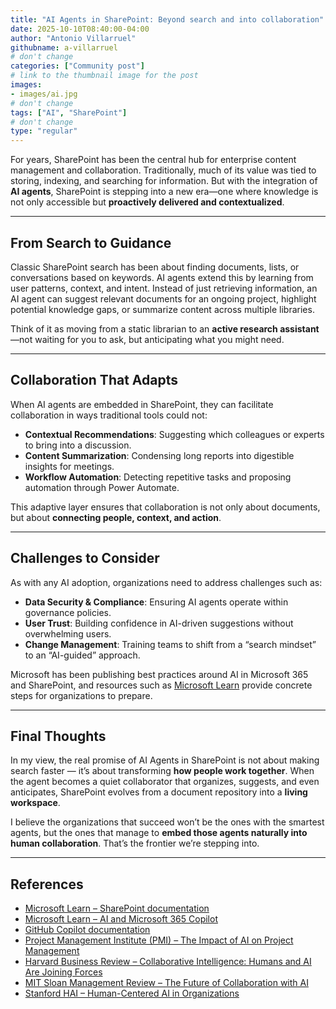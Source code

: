 ```yaml
---
title: "AI Agents in SharePoint: Beyond search and into collaboration"
date: 2025-10-10T08:40:00-04:00
author: "Antonio Villarruel"
githubname: a-villarruel
# don't change
categories: ["Community post"]
# link to the thumbnail image for the post
images:
- images/ai.jpg
# don't change
tags: ["AI", "SharePoint"]
# don't change
type: "regular"
---
```


For years, SharePoint has been the central hub for enterprise content management and collaboration. Traditionally, much of its value was tied to storing, indexing, and searching for information. But with the integration of **AI agents**, SharePoint is stepping into a new era—one where knowledge is not only accessible but **proactively delivered and contextualized**.

---

## From Search to Guidance

Classic SharePoint search has been about finding documents, lists, or conversations based on keywords. AI agents extend this by learning from user patterns, context, and intent. Instead of just retrieving information, an AI agent can suggest relevant documents for an ongoing project, highlight potential knowledge gaps, or summarize content across multiple libraries.

Think of it as moving from a static librarian to an **active research assistant**—not waiting for you to ask, but anticipating what you might need.

---

## Collaboration That Adapts

When AI agents are embedded in SharePoint, they can facilitate collaboration in ways traditional tools could not:

- **Contextual Recommendations**: Suggesting which colleagues or experts to bring into a discussion.  
- **Content Summarization**: Condensing long reports into digestible insights for meetings.  
- **Workflow Automation**: Detecting repetitive tasks and proposing automation through Power Automate.  

This adaptive layer ensures that collaboration is not only about documents, but about **connecting people, context, and action**.

---

## Challenges to Consider

As with any AI adoption, organizations need to address challenges such as:

- **Data Security & Compliance**: Ensuring AI agents operate within governance policies.  
- **User Trust**: Building confidence in AI-driven suggestions without overwhelming users.  
- **Change Management**: Training teams to shift from a “search mindset” to an “AI-guided” approach.  

Microsoft has been publishing best practices around AI in Microsoft 365 and SharePoint, and resources such as [Microsoft Learn](https://learn.microsoft.com/sharepoint/) provide concrete steps for organizations to prepare.

---

## Final Thoughts

In my view, the real promise of AI Agents in SharePoint is not about making search faster — it’s about transforming **how people work together**. When the agent becomes a quiet collaborator that organizes, suggests, and even anticipates, SharePoint evolves from a document repository into a **living workspace**.  

I believe the organizations that succeed won’t be the ones with the smartest agents, but the ones that manage to **embed those agents naturally into human collaboration**. That’s the frontier we’re stepping into.

---

## References 

- [Microsoft Learn – SharePoint documentation](https://learn.microsoft.com/sharepoint/)  
- [Microsoft Learn – AI and Microsoft 365 Copilot](https://learn.microsoft.com/microsoft-365-copilot/)  
- [GitHub Copilot documentation](https://docs.github.com/en/copilot)  
- [Project Management Institute (PMI) – The Impact of AI on Project Management](https://www.pmi.org/learning/library/artificial-intelligence-project-management-12141)  
- [Harvard Business Review – Collaborative Intelligence: Humans and AI Are Joining Forces](https://hbr.org/2018/07/collaborative-intelligence-humans-and-ai-are-joining-forces)  
- [MIT Sloan Management Review – The Future of Collaboration with AI](https://sloanreview.mit.edu/article/ai-and-the-future-of-collaboration/)  
- [Stanford HAI – Human-Centered AI in Organizations](https://hai.stanford.edu/research/organizational-ai)  
